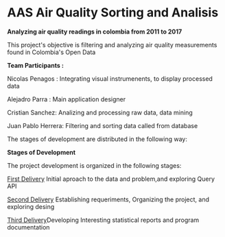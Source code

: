 
# AAS Air Quality Sorting and Analisis


**Analyzing air quality readings in colombia from 2011 to 2017**

This project's objective is filtering and analyzing air quality measurements found in Colombia's Open Data

**Team Participants :**

Nicolas Penagos : Integrating visual instrumenents, to display processed data

Alejadro Parra : Main application designer

Cristian Sanchez: Analizing and processing raw data, data mining

Juan Pablo Herrera: Filtering and sorting data called from database

The stages of development are distributed in the following way:

**Stages of Development**

The project development is organized in the following stages:

[First Delivery](https://github.com/AlejandroParra15/ASS-Environmental-Analysis/tree/master/docs/delivery-1) Initial aproach to the data and problem,and exploring Query API

[Second Delivery](https://github.com/AlejandroParra15/ASS-Environmental-Analysis/tree/master/docs/delivery-2) Establishing requeriments, Organizing the project, and exploring desing

[Third Delivery](https://github.com/AlejandroParra15/ASS-Environmental-Analysis/tree/master/docs/delivery-3)Developing Interesting statistical reports and program documentation


